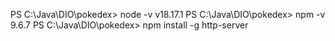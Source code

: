 PS C:\Java\DIO\pokedex> node -v
v18.17.1
PS C:\Java\DIO\pokedex> npm -v
9.6.7
PS C:\Java\DIO\pokedex> npm install -g http-server


